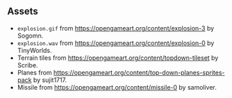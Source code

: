 ## Assets

- `explosion.gif` from https://opengameart.org/content/explosion-3 by Sogomn.
- `explosion.wav` from https://opengameart.org/content/explosion-0 by TinyWorlds.
- Terrain tiles from https://opengameart.org/content/topdown-tileset by Scribe.
- Planes from https://opengameart.org/content/top-down-planes-sprites-pack by sujit1717.
- Missile from https://opengameart.org/content/missile-0 by samoliver.